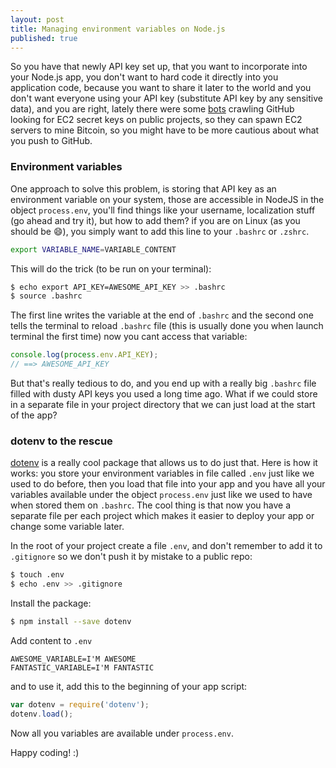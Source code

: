 ```yaml
---
layout: post
title: Managing environment variables on Node.js
published: true
---
```


So you have that newly API key set up, that you want to incorporate into your Node.js app, you don't want to hard code it directly into you  application code, because you want to share it later to the world and you don't want everyone using your API key (substitute API key by any sensitive data), and you are right, lately there were some [bots](http://www.devfactor.net/2014/12/30/2375-amazon-mistake/) crawling GitHub looking for EC2 secret keys on public projects, so they can spawn EC2 servers to mine Bitcoin, so you might have to be more cautious about what you push to GitHub.

### Environment variables
One approach to solve this problem, is storing that API key as an environment variable on your system, those are accessible in NodeJS  in the object ```process.env```, you'll find things like your username, localization stuff (go ahead and try it), but how to add them? if you are on Linux (as you should be :smile:), you simply want to add this line to your `.bashrc` or `.zshrc`.

```sh
export VARIABLE_NAME=VARIABLE_CONTENT
```

This will do the trick (to be run on your terminal):

```sh
$ echo export API_KEY=AWESOME_API_KEY >> .bashrc
$ source .bashrc
```

The first line writes the variable at the end of `.bashrc` and the second one tells the terminal to reload `.bashrc` file (this is usually done you when launch terminal the first time)
now you cant access that variable:

```js
console.log(process.env.API_KEY);
// ==> AWESOME_API_KEY
```

But that's really tedious to do, and you end up with a really big `.bashrc` file filled with dusty API keys you used a long time ago. What if we could store in a separate file in your project directory that we can just load at the start of the app?

### dotenv to the rescue
[dotenv](https://github.com/motdotla/dotenv) is a really cool package that allows us to do just that. Here is how it works: you store your environment variables in file called `.env` just like we used to do before, then you load that file into your app and you have all your variables available under the object `process.env` just like we used to have when stored them on `.bashrc`. The cool thing is that now you have a separate file per each project which makes it easier to deploy your app or change some variable later.

In the root of your project create a file `.env`, and don't remember to add it to `.gitignore` so we don't push it by mistake to a public repo:

```sh
$ touch .env
$ echo .env >> .gitignore
```

Install the package:

```sh
$ npm install --save dotenv
```
Add content to `.env`

```
AWESOME_VARIABLE=I'M AWESOME
FANTASTIC_VARIABLE=I'M FANTASTIC
```

and to use it, add this to the beginning of your app script:

```js
var dotenv = require('dotenv');
dotenv.load();
```

Now all you variables are available under `process.env`.

Happy coding! :)

